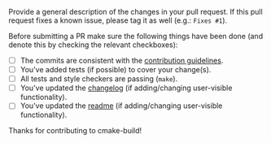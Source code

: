 Provide a general description of the changes in your pull request. If this pull request fixes a known issue, please tag it as well (e.g.: `Fixes #1`).

Before submitting a PR make sure the following things have been done (and denote this by checking the relevant checkboxes):

- [ ] The commits are consistent with the [contribution guidelines](../CONTRIBUTING.org).
- [ ] You've added tests (if possible) to cover your change(s).
- [ ] All tests and style checkers are passing (`make`).
- [ ] You've updated the [changelog](../CHANGELOG.org) (if adding/changing user-visible functionality).
- [ ] You've updated the [readme](../README.org) (if adding/changing user-visible functionality).

Thanks for contributing to cmake-build!

